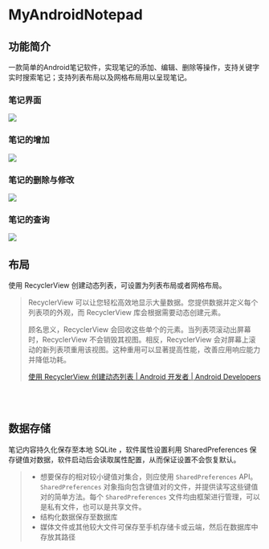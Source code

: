# MyAndroidNotepad



## 功能简介

一款简单的Android笔记软件，实现笔记的添加、编辑、删除等操作，支持关键字实时搜索笔记；支持列表布局以及网格布局用以呈现笔记。



### 笔记界面

![](https://cdn.jsdelivr.net/gh/upwon/MyPicture@master/imgimage-20210903200003606.png)



### 笔记的增加

![](https://tva1.sinaimg.cn/large/003pPIslgy1gu3pj7vd5zg60c90p6b2a02.gif)



### 笔记的删除与修改

![](https://tva2.sinaimg.cn/large/003pPIslgy1gu3pmbz90qg60c80p64qq02.gif)



### 笔记的查询

![](https://tvax2.sinaimg.cn/large/003pPIslgy1gu3pp4h9xug60c80p61kx02.gif)



## 布局

使用 RecyclerView 创建动态列表，可设置为列表布局或者网格布局。



> RecyclerView 可以让您轻松高效地显示大量数据。您提供数据并定义每个列表项的外观，而 RecyclerView 库会根据需要动态创建元素。
>
> 顾名思义，RecyclerView 会回收这些单个的元素。当列表项滚动出屏幕时，RecyclerView 不会销毁其视图。相反，RecyclerView 会对屏幕上滚动的新列表项重用该视图。这种重用可以显著提高性能，改善应用响应能力并降低功耗。
>
> [使用 RecyclerView 创建动态列表  | Android 开发者  | Android Developers](https://developer.android.com/guide/topics/ui/layout/recyclerview?hl=zh-cn)

<br/>

<br/>

## 数据存储





笔记内容持久化保存至本地 SQLite ，软件属性设置利用 SharedPreferences 保存键值对数据，软件启动后会读取属性配置，从而保证设置不会恢复默认。



> - 想要保存的相对较小键值对集合，则应使用 `SharedPreferences` API。`SharedPreferences` 对象指向包含键值对的文件，并提供读写这些键值对的简单方法。每个 `SharedPreferences` 文件均由框架进行管理，可以是私有文件，也可以是共享文件。
> - 结构化数据保存至数据库
> - 媒体文件或其他较大文件可保存至手机存储卡或云端，然后在数据库中存放其路径
>
> 





